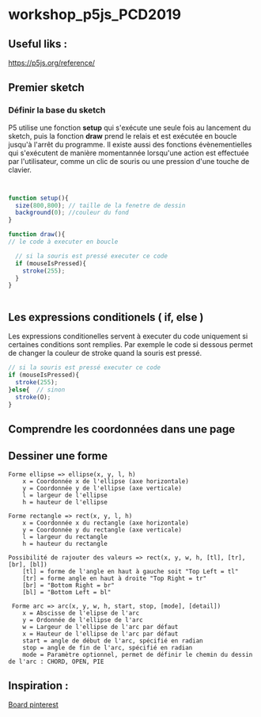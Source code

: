 # workshop_p5js_PCD2019
 



## Useful liks : 

https://p5js.org/reference/

## Premier sketch


### Définir la base du sketch
P5 utilise une fonction **setup** qui s'exécute une seule fois au lancement du sketch, puis la fonction **draw** prend le relais et est exécutée en boucle jusqu'à l'arrêt du programme.
Il existe aussi des fonctions évènementielles qui s'exécutent de manière momentannée lorsqu'une action est effectuée par l'utilisateur, comme un clic de souris ou une pression d'une touche de clavier.

```js


function setup(){
  size(800,800); // taille de la fenetre de dessin
  background(0); //couleur du fond
}

function draw(){
// le code à executer en boucle

  // si la souris est pressé executer ce code
  if (mouseIsPressed){
    stroke(255);
  }
}



```

## Les expressions conditionels ( if, else )

Les expressions conditionelles servent à executer du code uniquement si certaines conditions sont remplies.  Par exemple le code si dessous permet de changer la couleur de stroke quand la souris est pressé.

```js
// si la souris est pressé executer ce code
if (mouseIsPressed){
  stroke(255);
}else{  // sinon
  stroke(O);
}


```

## Comprendre les coordonnées dans une page 

## Dessiner une forme

```
Forme ellipse => ellipse(x, y, l, h)
    x = Coordonnée x de l'ellipse (axe horizontale)
    y = Coordonnée y de l'ellipse (axe verticale)
    l = largeur de l'ellipse
    h = hauteur de l'ellipse
    
Forme rectangle => rect(x, y, l, h)
    x = Coordonnée x du rectangle (axe horizontale)
    y = Coordonnée y du rectangle (axe verticale)
    l = largeur du rectangle
    h = hauteur du rectangle
    
Possibilité de rajouter des valeurs => rect(x, y, w, h, [tl], [tr], [br], [bl])
    [tl] = forme de l'angle en haut à gauche soit "Top Left = tl"
    [tr] = forme angle en haut à droite "Top Right = tr"
    [br] = "Bottom Right = br"
    [bl] = "Bottom Left = bl"
 
 Forme arc => arc(x, y, w, h, start, stop, [mode], [detail])
    x = Abscisse de l'elipse de l'arc
    y = Ordonnée de l'ellipse de l'arc
    w = Largeur de l'ellipse de l'arc par défaut
    x = Hauteur de l'ellipse de l'arc par défaut
    start = angle de début de l'arc, spécifié en radian
    stop = angle de fin de l'arc, spécifié en radian 
    mode = Paramètre optionnel, permet de définir le chemin du dessin de l'arc : CHORD, OPEN, PIE
```
## Inspiration :

[Board pinterest](https://www.pinterest.fr/simonrenaultper/processing-community-days/)
